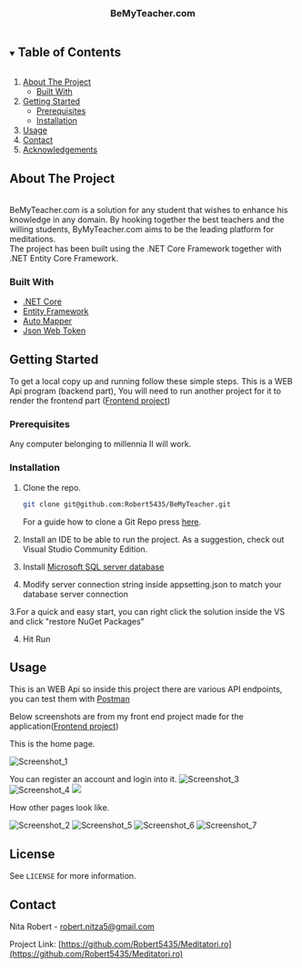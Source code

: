 <!--
*** To avoid retyping too much info. Do a search and replace for the following:
*** github_username, repo_name, twitter_handle, email, project_title, project_description
-->



<!-- PROJECT SHIELDS -->
<!--
*** I'm using markdown "reference style" links for readability.
*** Reference links are enclosed in brackets [ ] instead of parentheses ( ).
*** See the bottom of this document for the declaration of the reference variables
*** for contributors-url, forks-url, etc. This is an optional, concise syntax you may use.
*** https://www.markdownguide.org/basic-syntax/#reference-style-links
-->



<!-- PROJECT LOGO -->
<br />
<p align="center">

[comment]: <> (    <img src="images/logo.png" alt="Logo" width="80" height="80">)

[comment]: <> (  </a>)

  <h3 align="center">BeMyTeacher.com</h3>


<!-- TABLE OF CONTENTS -->
<details open="open">
  <summary><h2 style="display: inline-block">Table of Contents</h2></summary>
  <ol>
    <li>
      <a href="#about-the-project">About The Project</a>
      <ul>
        <li><a href="#built-with">Built With</a></li>
      </ul>
    </li>
    <li>
      <a href="#getting-started">Getting Started</a>
      <ul>
        <li><a href="#prerequisites">Prerequisites</a></li>
        <li><a href="#installation">Installation</a></li>
      </ul>
    </li>
    <li><a href="#usage">Usage</a></li>
    <li><a href="#contact">Contact</a></li>
    <li><a href="#acknowledgements">Acknowledgements</a></li>
  </ol>
</details>



<!-- ABOUT THE PROJECT -->
## About The Project

<p align="left">
    <br />
    BeMyTeacher.com is a solution for any student that wishes to enhance his knowledge in any domain. By hooking together the best teachers and the willing students, ByMyTeacher.com aims to be the leading platform for meditations.
<br/>
The project has been built using the .NET Core Framework together with .NET Entity Core Framework.

</p>




### Built With

* [.NET Core](https://en.wikipedia.org/wiki/.NET)
* [Entity Framework](https://en.wikipedia.org/wiki/Entity_Framework)
* [Auto Mapper](https://docs.automapper.org/en/stable/Getting-started.html)
* [Json Web Token](https://jwt.io/)




<!-- GETTING STARTED -->
## Getting Started

To get a local copy up and running follow these simple steps.
This is a WEB Api program (backend part), You will need to run another project for it to render the frontend part ([Frontend project](https://github.com/Robert5435/BeMyTeacher_FE))



### Prerequisites

Any computer belonging to millennia II will work.

### Installation

1. Clone the repo.
   ```sh
   git clone git@github.com:Robert5435/BeMyTeacher.git
   ```
    For a guide how to clone a Git Repo press [here](https://docs.github.com/en/github/creating-cloning-and-archiving-repositories/cloning-a-repository-from-github/cloning-a-repository).


2. Install an IDE to be able to run the project. As a suggestion, check out Visual Studio Community Edition.


3. Install [Microsoft SQL server database](https://www.microsoft.com/en-us/sql-server/sql-server-downloads)


4. Modify server connection string inside appsetting.json to match your database server connection



3.For a quick and easy start, you can right click the solution inside the VS and click "restore NuGet Packages"


4. Hit Run 


<!-- USAGE EXAMPLES -->
## Usage

This is an WEB Api so inside this project there are various API endpoints, you can test them with [Postman](https://www.postman.com/)

Below screenshots are from my front end project made for the application([Frontend project](https://github.com/Robert5435/BeMyTeacher_FE))

This is the home page.

![Screenshot_1](https://user-images.githubusercontent.com/67429581/162986646-6c0bacbc-fb33-4e2d-8641-851b496e2f08.png)

You can register an account and login into it. 
![Screenshot_3](https://user-images.githubusercontent.com/67429581/162986799-773b5e64-37ec-453d-a3ab-617da78f0a00.png)
![Screenshot_4](https://user-images.githubusercontent.com/67429581/162986823-da47501c-993a-47ab-91b3-4104273fe57a.png)
![](readme_images/4.png)

How other pages look like.

![Screenshot_2](https://user-images.githubusercontent.com/67429581/162987064-f2aac250-7168-4f9d-8e56-927f5b699e86.png)
![Screenshot_5](https://user-images.githubusercontent.com/67429581/162987092-1257da1e-1725-4a9c-8a76-df18dc43dbbe.png)
![Screenshot_6](https://user-images.githubusercontent.com/67429581/162987108-da57216c-d6e7-4130-8383-e07141ec1023.png)
![Screenshot_7](https://user-images.githubusercontent.com/67429581/162987130-39562cf9-acac-4b04-8792-c87c0bcb9deb.png)

<!-- LICENSE -->
## License

See `LICENSE` for more information.

<!-- CONTACT -->
## Contact

Nita Robert - [robert.nitza5@gmail.com](robert.nitza5@gmail.com)

Project Link: [https://github.com/Robert5435/Meditatori.ro](https://github.com/Robert5435/Meditatori.ro)




<!-- MARKDOWN LINKS & IMAGES -->
<!-- https://www.markdownguide.org/basic-syntax/#reference-style-links -->
[contributors-shield]: https://img.shields.io/github/contributors/github_username/repo.svg?style=for-the-badge
[contributors-url]: https://github.com/github_username/repo_name/graphs/contributors
[forks-shield]: https://img.shields.io/github/forks/github_username/repo.svg?style=for-the-badge
[forks-url]: https://github.com/github_username/repo_name/network/members
[stars-shield]: https://img.shields.io/github/stars/github_username/repo.svg?style=for-the-badge
[stars-url]: https://github.com/github_username/repo_name/stargazers
[issues-shield]: https://img.shields.io/github/issues/github_username/repo.svg?style=for-the-badge
[issues-url]: https://github.com/github_username/repo_name/issues
[license-shield]: https://img.shields.io/github/license/github_username/repo.svg?style=for-the-badge
[license-url]: https://github.com/github_username/repo_name/blob/master/LICENSE.txt
[linkedin-shield]: https://img.shields.io/badge/-LinkedIn-black.svg?style=for-the-badge&logo=linkedin&colorB=555
[linkedin-url]: https://linkedin.com/in/github_username
